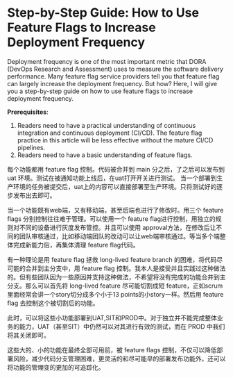 # Step-by-Step Guide: How to Use Feature Flags to Increase Deployment Frequency

Deployment frequency is one of the most important metric that DORA (DevOps Research and Assessment) uses to measure the software delivery performance. Many feature flag service providers tell you that feature flag can largely increase the deployment frequency. But how? Here, I will give you a step-by-step guide on how to use feature flags to increase deployment frequency.


**Prerequisites**: 
1. Readers need to have a practical understanding of continuous integration and continuous deployment (CI/CD). The feature flag practice in this article will be less effective without the mature CI/CD pipelines.
2. Readers need to have a basic understanding of feature flags.

每个功能都用 feature flag 控制。代码被合并到 main 分之后，了之后可以发布到 uat 环境。测试在被通知功能上线后，在uat打开开关进行测试。 当一个部署到生产环境的任务被提交后，uat上的内容可以直接部署至生产环境。只将测试好的逐步发布出去即可。


当一个功能既有web端，又有移动端，甚至后端也进行了修改时。用三个 feature flags 分别控制往往难于管理。可以使用一个 feature flag进行控制，用独立的规则对不同的设备进行灰度发布管控。并且可以使用 approval方法，在修改后让不同的团队审核通过，比如移动端团队的改动可以让web端审核通过。等当多个端整体完成新能力后，再集体清理 feature flag代码。

有一种理论是用 feature flag 拯救 long-lived feature branch 的困难，将代码尽可能的合并到主分支中，用 feature flag 控制。我本人是接受并且实践过这种做法的。但有些团队因为一些原因并支持这种做法，不希望将没有完成的功能合并到主分支。那么可以首先将 long-lived feature 尽可能切割成短 feature，正如scrum里面经常会讲一个story切分成多个小于13 points的小story一样。然后用 feature flag 去控制这个被切割后的功能。

此时，可以将这些小功能部署到UAT,SIT和PROD中。对于独立并不能完成整体业务的能力，UAT（甚至SIT）中仍然可以对其进行有效的测试，而在 PROD 中我们将其关闭即可。

这些大的、小的功能在最终全部可用前，被 feature flags 控制，不仅可以降低部署风险，减少代码分支管理困难，更灵活的和尽可能早的部署发布功能外，还可以将功能的管理变的更加的可追踪化。


